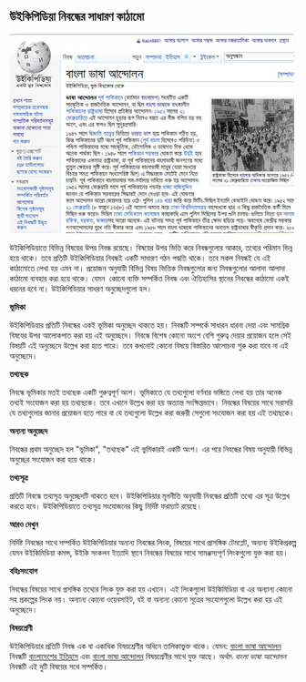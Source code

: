 ## উইকিপিডিয়া নিবন্ধের সাধারণ কাঠামো

![উইকিপিডিয়া নিবন্ধের সাধারণ কাঠামো](images/bengali-language-movement.jpg)

উইকিপিডিয়াতে বিভিন্ন বিষয়ের উপর নিবন্ধ রয়েছে। বিষয়ের উপর ভিত্তি করে নিবন্ধগুলোর আকার, তথ্যের পরিমান ভিন্ন হয়ে থাকে। তবে প্রতিটি উইকিপিডিয়ার নিবন্ধই একটি সাধারণ গঠন পদ্ধতি থাকে। তবে সকল নিবন্ধই যে এই কাঠামোতে লেখা হয় এমন না। প্রয়োজন অনুযায়ী বিভিন্ন বিষয় ভিত্তিক নিবন্ধগুলোর জন্য নিবন্ধগুলোর আলাদা আলাদা কাঠামো ব্যবহার করা হয়ে থাকে। যেমন&nbsp; কোনো ব্যক্তি সম্পর্কিত নিবন্ধ এবং ঐতিহাসির স্থানের নিবন্ধের কাঠামো একই ধরনের হবে না। উইকিপিডিয়ার সাধরণ অনুচ্ছেদগুলো হল।

**ভূমিকা**

উইকিপিডিয়ার প্রতিটি নিবন্ধের একই ভূমিকা অনুচ্ছেদ থাকতে হয়। নিবন্ধটি সম্পর্কে সাধারন ধারনা দেয়া এবং সামগ্রিক বিষযের উপর আলোকপাত করা হয় এই অনুচ্ছেদে। নিবন্ধে বিশেষ কোনো অংশে বেশি গুরুত্ব দেয়ার প্রয়োজন হলে সেই বিষয়টি এই অনুচ্ছেদে উল্লেখ করা হতে পারে। তবে কখনোই কোনো বিষয়ে বিস্তারিত আলোচনা শুরু করা যাবে না এই অনুচ্ছেদে।


**তথ্যছক**

নিবন্ধে ভূমিকার মতই তথ্যছক একটি গুরুত্বপূর্ণ অংশ। ভূমিকাতে যে তথ্যগুলো বর্ণনার ভঙ্গিতে লেখা হয় তার অনেক তথ্যই সংযোজন করা হয় তথ্যছকে। তবে এখানে উল্লেখ করা হয় অত্যান্ত সংক্ষিপ্তভাবে। নিবন্ধের বিষয়ের সাথে সরাসরি যে তথ্যগুলোর জানার প্রয়োজন হতে পারে বা যে তথ্যগুলো উল্লেখ করা জরুরী সেগুলো সংযোজন করা হয় এই তথ্যছকে।

**অন্যন্য অনুচ্ছেদ**

নিবন্ধের প্রথম অনুচ্ছেদ হল "ভূমিকা", "তথ্যছক" এই ভুমিকারই একটি অংশ। এর পরে নিবন্ধের বিষয় অনুযায়ী বিভিন্ন অনুচ্ছের সংযোজন করা হয়ে থাকে।

**তথ্যসূত্র**

প্রতিটি নিবন্ধে তথ্যসূত্র অনুচ্ছেদটি থাকতে হবে। উইকিপিডিয়ার মূলনীতি অনুযায়ী নিবন্ধের প্রতিটি তথ্যে এর সূত্র উল্লেখ করতে হবে। উইকিপিডিয়াতে তথ্যসূত্র সংযোজনের কিছু নির্দিষ্ট ফরম্যাট রয়েছে।

**আরও দেখুন**

নির্দিষ্ট নিবন্ধের সাথে সম্পর্কিত উইকিপিডিয়ার অন্যন্য নিবন্ধের লিংক, বিষয়ের সাথে প্রাসঙ্গিক টেমপ্লেট, অন্যন্য উইকিপ্রকল্প যেমন উইকিমিডিয়া কমন্স, উইকি সংকলন ইত্যাদি স্থানে নিবন্ধের বিষয়ের সাথে সামঞ্জস্যপূর্ণ লিংকগুলো যুক্ত করা হয়।

**বহিঃসংযোগ**

নিবন্ধের বিষয়ের সাথে প্রসঙ্গিক তথ্যের লিংক যুক্ত করা হয় এখানে। এই লিংকগুলো উইকিমিডিয়া বা এর অন্যান্য কোনো সহ প্রকল্পের লিংক নয়। অন্যান্য কোনো ওয়েবসাইট, বই বা অন্যন্য কোনো সূত্রের সংযোগগুলো উল্লেখ করা হয় এই অনুচ্ছেদে।

**বিষয়শ্রেণী**

উইকিপিডিয়ার প্রতিটি নিবন্ধ এক বা একাধিক বিষয়শ্রেণীর অধিনে তালিকাভুক্ত থাকে। যেমন: [বাংলা ভাষা আন্দোলন](https://bn.wikipedia.org/wiki/%E0%A6%AC%E0%A6%BE%E0%A6%82%E0%A6%B2%E0%A6%BE_%E0%A6%AD%E0%A6%BE%E0%A6%B7%E0%A6%BE_%E0%A6%86%E0%A6%A8%E0%A7%8D%E0%A6%A6%E0%A7%8B%E0%A6%B2%E0%A6%A8) নিবন্ধটি [বাংলাদেশের ইতিহাস](https://bn.wikipedia.org/wiki/%E0%A6%AC%E0%A6%BF%E0%A6%B7%E0%A6%AF%E0%A6%BC%E0%A6%B6%E0%A7%8D%E0%A6%B0%E0%A7%87%E0%A6%A3%E0%A7%80:%E0%A6%AC%E0%A6%BE%E0%A6%82%E0%A6%B2%E0%A6%BE%E0%A6%A6%E0%A7%87%E0%A6%B6%E0%A7%87%E0%A6%B0_%E0%A6%87%E0%A6%A4%E0%A6%BF%E0%A6%B9%E0%A6%BE%E0%A6%B8) এবং [বাংলা ভাষা আন্দোলন](https://bn.wikipedia.org/wiki/%E0%A6%AC%E0%A6%BF%E0%A6%B7%E0%A6%AF%E0%A6%BC%E0%A6%B6%E0%A7%8D%E0%A6%B0%E0%A7%87%E0%A6%A3%E0%A7%80:%E0%A6%AC%E0%A6%BE%E0%A6%82%E0%A6%B2%E0%A6%BE_%E0%A6%AD%E0%A6%BE%E0%A6%B7%E0%A6%BE_%E0%A6%86%E0%A6%A8%E0%A7%8D%E0%A6%A6%E0%A7%8B%E0%A6%B2%E0%A6%A8) বিষয়শ্রেণীর সাথে যুক্ত আছে।  অর্থাৎ *বাংলা ভাষা আন্দোলন* নিবন্ধটি এই দুটি বিষয়ের সথে সম্পর্কিত।  